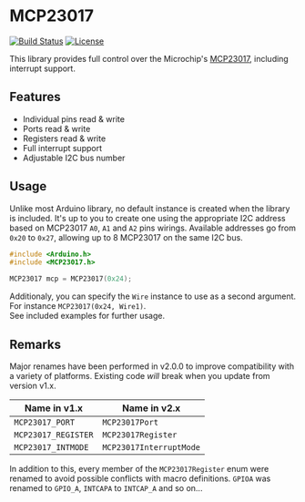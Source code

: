 # MCP23017
[![Build Status](https://travis-ci.org/blemasle/arduino-mcp23017.svg?branch=master)](https://travis-ci.org/blemasle/arduino-mcp23017)
[![License](https://img.shields.io/badge/license-MIT%20License-blue.svg)](http://doge.mit-license.org)

This library provides full control over the Microchip's [MCP23017](https://www.microchip.com/wwwproducts/en/MCP23017), including interrupt support.

## Features
 * Individual pins read & write
 * Ports read & write
 * Registers read & write
 * Full interrupt support
 * Adjustable I2C bus number

## Usage
Unlike most Arduino library, no default instance is created when the library is included. It's up to you to create one using the appropriate I2C address based on  MCP23017 `A0`, `A1` and `A2` pins wirings.
Available addresses go from `0x20` to `0x27`, allowing up to 8 MCP23017 on the same I2C bus.

```cpp
#include <Arduino.h>
#include <MCP23017.h>

MCP23017 mcp = MCP23017(0x24);
```

Additionaly, you can specify the `Wire` instance to use as a second argument. For instance `MCP23017(0x24, Wire1)`.  
See included examples for further usage.

## Remarks
Major renames have been performed in v2.0.0 to improve compatibility with a variety of platforms. Existing code *will* break when you update from version v1.x.

| Name in v1.x          | Name in v2.x              |
|-----------------------|---------------------------|
| `MCP23017_PORT`       | `MCP23017Port`            |
| `MCP23017_REGISTER`   | `MCP23017Register`        |
| `MCP23017_INTMODE`    | `MCP23017InterruptMode`   |

In addition to this, every member of the `MCP23017Register` enum were renamed to avoid possible conflicts with macro definitions. `GPIOA` was renamed to `GPIO_A`, `INTCAPA` to `INTCAP_A` and so on...
